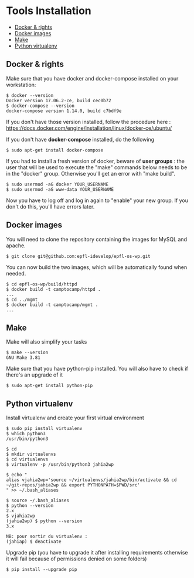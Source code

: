 Tools Installation
==================

<!-- TOC -->

- [Docker & rights](#docker--rights)
- [Docker images](#docker-images)
- [Make](#make)
- [Python virtualenv](#python-virtualenv)

<!-- /TOC -->

## Docker & rights

Make sure that you have docker and docker-compose installed on your workstation:

```
$ docker --version
Docker version 17.06.2-ce, build cec0b72
$ docker-compose --version
docker-compose version 1.14.0, build c7bdf9e
```

If you don't have those version installed, follow the procedure here : https://docs.docker.com/engine/installation/linux/docker-ce/ubuntu/


If you don't have **docker-compose** installed, do the following

```
$ sudo apt-get install docker-compose
```


If you had to install a fresh version of docker, beware of **user groups** : the user that will be used to execute the "make" commands below needs to be in the "docker" group. Otherwise you'll get an error with "make build".

```
$ sudo usermod -aG docker YOUR_USERNAME
$ sudo usermod -aG www-data YOUR_USERNAME
```

Now you have to log off and log in again to "enable" your new group. If you don't do this, you'll have errors later.


## Docker images

You will need to clone the repository containing the images for MySQL and apache.

    $ git clone git@github.com:epfl-idevelop/epfl-os-wp.git

You can now build the two images, which will be automatically found when needed.

    $ cd epfl-os-wp/build/httpd
    $ docker build -t camptocamp/httpd .
    ...
    $ cd ../mgmt
    $ docker build -t camptocamp/mgmt .
    ...

## Make

Make will also simplify your tasks

```
$ make --version
GNU Make 3.81
```

Make sure that you have python-pip installed. You will also have to check if there's an upgrade of it

```
$ sudo apt-get install python-pip
```

## Python virtualenv

Install virtualenv and create your first virtual environment

```
$ sudo pip install virtualenv
$ which python3
/usr/bin/python3

$ cd
$ mkdir virtualenvs
$ cd virtualenvs
$ virtualenv -p /usr/bin/python3 jahia2wp

$ echo "
alias vjahia2wp='source ~/virtualenvs/jahia2wp/bin/activate && cd ~/git-repos/jahia2wp && export PYTHONPATH=$PWD/src'
" >> ~/.bash_aliases

$ source ~/.bash_aliases
$ python --version
2.x
$ vjahia2wp
(jahia2wp) $ python --version
3.x

NB: pour sortir du virtualenv :
(jahiap) $ deactivate

```

Upgrade pip (you have to upgrade it after installing requirements otherwise it will fail because of permissions denied on some folders)

```
$ pip install --upgrade pip
```
